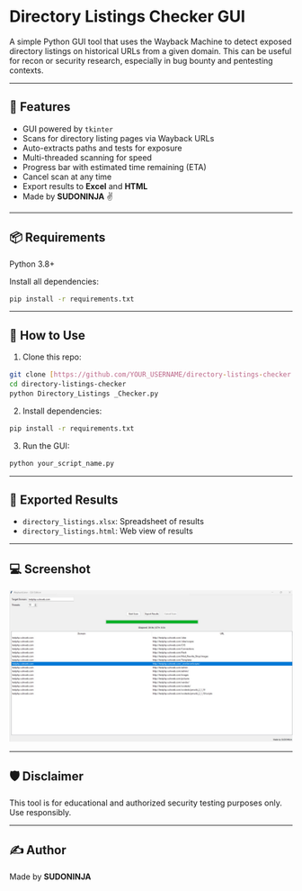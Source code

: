 # Directory Listings Checker GUI 

A simple Python GUI tool that uses the Wayback Machine to detect exposed directory listings on historical URLs from a given domain.
This can be useful for recon or security research, especially in bug bounty and pentesting contexts.

---

## 🚀 Features

- GUI powered by `tkinter`
- Scans for directory listing pages via Wayback URLs
- Auto-extracts paths and tests for exposure
- Multi-threaded scanning for speed
- Progress bar with estimated time remaining (ETA)
- Cancel scan at any time
- Export results to **Excel** and **HTML**
- Made by **SUDONINJA** ✌️

---

## 📦 Requirements

Python 3.8+

Install all dependencies:
```bash
pip install -r requirements.txt
```

---

## 📂 How to Use

1. Clone this repo:
```bash
git clone [https://github.com/YOUR_USERNAME/directory-listings-checker.git](https://github.com/sudoninja-noob/Router-Testing-Tool.git
cd directory-listings-checker
python Directory_Listings _Checker.py
```

2. Install dependencies:
```bash
pip install -r requirements.txt
```

3. Run the GUI:
```bash
python your_script_name.py
```

---

## 📁 Exported Results
- `directory_listings.xlsx`: Spreadsheet of results
- `directory_listings.html`: Web view of results

---

## 💻 Screenshot
![Screenshot](2.png)

---

## 🛡️ Disclaimer
This tool is for educational and authorized security testing purposes only. Use responsibly.

---

## ✍️ Author
Made by **SUDONINJA**

